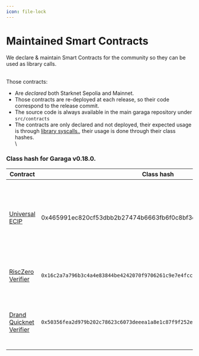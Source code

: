 ```yaml
---
icon: file-lock
---
```


# Maintained Smart Contracts

We declare & maintain Smart Contracts for the community so they can be used as library calls.

\
Those contracts:

* Are _declared_ both Starknet Sepolia and Mainnet.
* Those contracts are re-deployed at each release, so their code correspond to the release commit.
* The source code is always available in the main garaga repository under `src/contracts`
* The contracts are only declared and not deployed, their expected usage is through [library syscalls.](https://book.cairo-lang.org/ch15-03-executing-code-from-another-class.html#library-calls), their usage is done through their class hashes.\
  \\

### Class hash for Garaga v0.18.0.

| Contract                                                                                                                        | Class hash                                                          | Description                                                                                                   |
| ------------------------------------------------------------------------------------------------------------------------------- | ------------------------------------------------------------------- | ------------------------------------------------------------------------------------------------------------- |
| [Universal ECIP](https://github.com/keep-starknet-strange/garaga/tree/main/src/contracts/universal_ecip)                        | 0x465991ec820cf53dbb2b27474b6663fb6f0c8bf3dac7db3991960214fad97f5   | A contract allowing to compute elliptic curve multi scalar multiplication for all supported curve identifiers |
| [RiscZero Verifier](https://github.com/keep-starknet-strange/garaga/tree/main/src/contracts/autogenerated/risc0_verifier_bn254) | `0x16c2a7a796b3c4a4e83844be4242070f9706261c9e7e4fcc9e08d13ea7a0e92` | A verifier for RiscZero Groth16-wrapped proofs.                                                               |
| [Drand Quicknet Verifier](https://github.com/keep-starknet-strange/garaga/tree/main/src/contracts/drand_quicknet)               | `0x50356fea2d979b202c78623c6073deeea1a8e1c87f9f252ebf1b264e060533b` | A contract to verify Drand signatures. Soon with timelock encryption utilities.                               |
